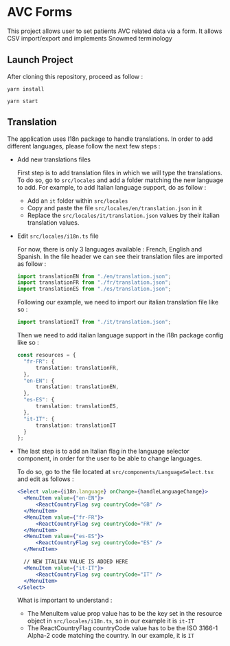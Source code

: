 # AVC Forms

This project allows user to set patients AVC related data via a form. It allows CSV import/export and implements Snowmed terminology

## Launch Project

After cloning this repository, proceed as follow :

`yarn install`

`yarn start`

## Translation

The application uses I18n package to handle translations. In order to add different languages, please follow the next few steps : 

- Add new translations files

    First step is to add translation files in which we will type the translations. To do so, go to `src/locales` and add a folder matching the new language to add. For example, to add Italian language support, do as follow :
  
  - Add an `it` folder within `src/locales`
  - Copy and paste the file `src/locales/en/translation.json` in it
  - Replace the `src/locales/it/translation.json` values by their italian translation values.

- Edit `src/locales/i18n.ts` file
  
    For now, there is only 3 languages available : French, English and Spanish. In the file header we can see their translation files are imported as follow :

    ```typescript
    import translationEN from "./en/translation.json";
    import translationFR from "./fr/translation.json";
    import translationES from "./es/translation.json";
    ```

    Following our example, we need to import our italian translation file like so :

    ```typescript
    import translationIT from "./it/translation.json";
    ```

    Then we need to add italian language support in the i18n package config like so :

  ```typescript 
  const resources = {
    "fr-FR": {
        translation: translationFR,
    },
    "en-EN": {
        translation: translationEN,
    },
    "es-ES": {
        translation: translationES,
    },
    "it-IT": {
        translation: translationIT
    }
  };
  ```

- The last step is to add an Italian flag in the language selector component, in order for the user to be able to change languages.
  
  To do so, go to the file located at `src/components/LanguageSelect.tsx` and edit as follows :

  ```jsx
  <Select value={i18n.language} onChange={handleLanguageChange}>
    <MenuItem value={"en-EN"}>
        <ReactCountryFlag svg countryCode="GB" />
    </MenuItem>
    <MenuItem value={"fr-FR"}>
        <ReactCountryFlag svg countryCode="FR" />
    </MenuItem>
    <MenuItem value={"es-ES"}>
        <ReactCountryFlag svg countryCode="ES" />
    </MenuItem>

    // NEW ITALIAN VALUE IS ADDED HERE
    <MenuItem value={"it-IT"}>
        <ReactCountryFlag svg countryCode="IT" />
    </MenuItem>
  </Select>
  ```

    What is important to understand :
    - The MenuItem value prop value has to be the key set in the resource object in `src/locales/i18n.ts`, so in our example it is `it-IT`
    - The ReactCountryFlag countryCode value has to be the ISO 3166-1 Alpha-2 code matching the country. In our example, it is `IT`